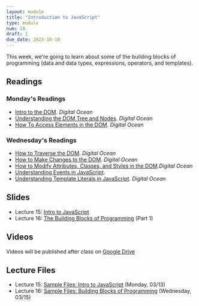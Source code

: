 ```yaml
---
layout: module
title: "Introduction to JavaScript"
type: module
num: 10
draft: 1
due_date: 2023-10-18
---
```


This week, we're going to learn about some of the building blocks of programming (data and data types, expressions, operators, and templates).

## Readings

### Monday's Readings
* <a href="https://www.digitalocean.com/community/tutorials/introduction-to-the-dom" target="_blank">Intro to the DOM</a>. <em>Digital Ocean</em> 
* <a href="https://www.digitalocean.com/community/tutorials/understanding-the-dom-tree-and-nodes" target="_blank">Understanding the DOM Tree and Nodes</a>. <em>Digital Ocean</em> 
* <a href="https://www.digitalocean.com/community/tutorials/how-to-access-elements-in-the-dom" target="_blank">How To Access Elements in the DOM</a>. <em>Digital Ocean</em>


### Wednesday's Readings
* <a href="https://www.digitalocean.com/community/tutorials/how-to-traverse-the-dom" target="_blank">How to Traverse the DOM</a>. <em>Digital Ocean</em>
* <a href="https://www.digitalocean.com/community/tutorials/how-to-make-changes-to-the-dom" target="_blank">How to Make Changes to the DOM</a>. <em>Digital Ocean</em>
* <a href="https://www.digitalocean.com/community/tutorials/how-to-modify-attributes-classes-and-styles-in-the-dom" target="_blank">How to Modify Attributes, Classes, and Styles in the DOM</a>.<em>Digital Ocean</em>
* <a href="https://www.digitalocean.com/community/tutorials/understanding-events-in-javascript" target="_blank">Understanding Events in JavaScript</a>.
* <a href="https://www.digitalocean.com/community/tutorials/understanding-template-literals-in-javascript" target="_blank">Understanding Template Literals in JavaScript</a>. <em>Digital Ocean</em>

## Slides
* Lecture 15: <a href="https://docs.google.com/presentation/d/1ljiHLk1hqQLqtuaGjrB1Z1ghWT-wKxokQo79hRt-jGw/edit?usp=sharing" target="_blank">Intro to JavaScript</a>
* Lecture 16: <a href="https://docs.google.com/presentation/d/139iUuqvpn816KIvvviSk6v1enxRQrYIigmYjOmbylDc/edit?usp=sharing" target="_blank">The Building Blocks of Programming</a> (Part 1)

## Videos

Videos will be published after class on <a href="https://drive.google.com/drive/folders/1CxPSqGbbNUjc9OntwNqdoHvfSvchCpxE?usp=sharing" target="_blank">Google Drive</a>

## Lecture Files
* Lecture 15: <a href="/fall2023/course-files/lectures/lecture15.zip">Sample Files: Intro to JavaScript</a> (Monday, 03/13)
* Lecture 16: <a href="/fall2023/course-files/lectures/lecture16.zip">Sample Files: Building Blocks of Programming</a> (Wednesday, 03/15)

